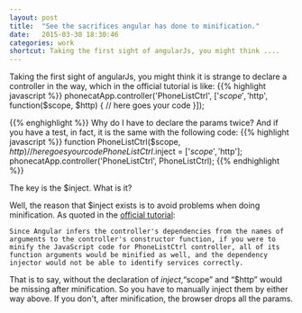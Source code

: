 ```yaml
---
layout: post
title:  "See the sacrifices angular has done to minification."
date:   2015-03-30 18:30:46
categories: work
shortcut: Taking the first sight of angularJs, you might think ....
---
```

Taking the first sight of angularJs, you might think it is strange to declare a controller in the way, which in the official tutorial is like:
{{% highlight javascript %}}
phonecatApp.controller('PhoneListCtrl', ['$scope', '$http',
function($scope, $http) {
	// here goes your code
}]);

{{% enghighlight %}}
Why do I have to declare the params twice? And if you have a test, in fact, it is the same with the following code:
{{% highlight javascript %}}
function PhoneListCtrl($scope, $http) {
	//here goes your code
}
PhoneListCtrl.$inject = ['$scope', '$http'];
phonecatApp.controller('PhoneListCtrl', PhoneListCtrl);
{{% endhighlight %}}

The key is the $inject. What is it?

Well, the reason that $inject exists is to avoid problems when doing minification. As quoted in the [official tutorial][tutorial]:

`Since Angular infers the controller's dependencies from the names of arguments to the controller's constructor function, if you were to minify the JavaScript code for PhoneListCtrl controller, all of its function arguments would be minified as well, and the dependency injector would not be able to identify services correctly.`

That is to say, without the declaration of $inject, “$scope” and “$http” would be missing after minification. So you have to manually inject them by either way above. If you don't, after minification, the browser drops all the params.

[tutorial]: https://docs.angularjs.org/tutorial/step_05#a-note-on-minification